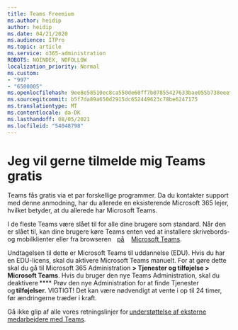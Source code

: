 ```yaml
---
title: Teams Freemium
ms.author: heidip
author: heidip
ms.date: 04/21/2020
ms.audience: ITPro
ms.topic: article
ms.service: o365-administration
ROBOTS: NOINDEX, NOFOLLOW
localization_priority: Normal
ms.custom:
- "997"
- "6500005"
ms.openlocfilehash: 9ee8e58510ec8ca550de60ff7b07855427633bae055b738eeef3e838edd7c609
ms.sourcegitcommit: b5f7da89a650d2915dc652449623c78be6247175
ms.translationtype: MT
ms.contentlocale: da-DK
ms.lasthandoff: 08/05/2021
ms.locfileid: "54048798"
---
```

# <a name="id-like-to-sign-up-for-teams-for-free"></a>Jeg vil gerne tilmelde mig Teams gratis

Teams fås gratis via et par forskellige programmer. Da du kontakter support med denne anmodning, har du allerede en eksisterende Microsoft 365 lejer, hvilket betyder, at du allerede har Microsoft Teams.

I de fleste Teams være slået til for alle dine brugere som standard. Når den er slået til, kan dine brugere køre [](https://docs.microsoft.com/MicrosoftTeams/get-clients#desktop-client)Teams enten ved at installere skrivebords- og mobilklienter eller fra browseren    [på](https://dos.microsoft.com/MicrosoftTeams/get-clients#web-client) [](https://docs.microsoft.com/MicrosoftTeams/get-clients#mobile-clients)    [Microsoft Teams](https://www.microsoft.com/microsoft-teams/teams-for-work).

Undtagelsen til dette er Microsoft Teams til uddannelse (EDU). Hvis du har en EDU-licens, skal du aktivere Microsoft Teams manuelt. For at gøre dette skal du gå til Microsoft 365 Administration **> Tjenester og tilføjelse > Microsoft Teams**. Hvis du bruger den nye Teams Administration, skal du deaktivere **** Prøv den nye Administration for at finde Tjenester   og **tilføjelser.** VIGTIGT! Det kan være nødvendigt at vente i op til 24 timer, før ændringerne træder i kraft.

Gå ikke glip af alle vores retningslinjer for [understøttelse af eksterne medarbejdere med Teams](https://docs.microsoft.com/MicrosoftTeams/support-remote-work-with-teams).

